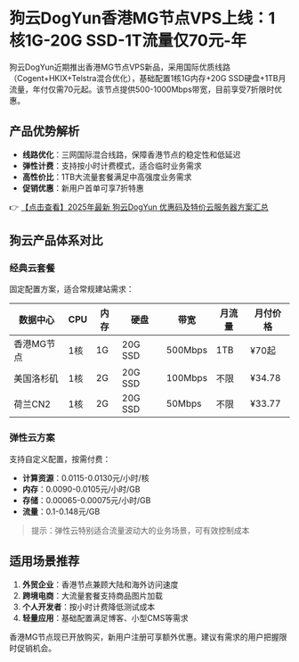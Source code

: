 # 狗云DogYun香港MG节点VPS上线：1核1G-20G SSD-1T流量仅70元-年

狗云DogYun近期推出香港MG节点VPS新品，采用国际优质线路（Cogent+HKIX+Telstra混合优化），基础配置1核1G内存+20G SSD硬盘+1TB月流量，年付仅需70元起。该节点提供500-1000Mbps带宽，目前享受7折限时优惠。

## 产品优势解析

- **线路优化**：三网国际混合线路，保障香港节点的稳定性和低延迟
- **弹性计费**：支持按小时计费模式，适合临时业务需求
- **高性价比**：1TB大流量套餐满足中高强度业务需求
- **促销优惠**：新用户首单可享7折特惠

👉 [【点击查看】2025年最新 狗云DogYun 优惠码及特价云服务器方案汇总](https://bit.ly/DogYun)

## 狗云产品体系对比

### 经典云套餐
固定配置方案，适合常规建站需求：

| 数据中心 | CPU | 内存 | 硬盘 | 带宽 | 月流量 | 月付价格 |
|---------|-----|------|------|------|-------|---------|
| 香港MG节点 | 1核 | 1G | 20G SSD | 500Mbps | 1TB | ¥70起 |
| 美国洛杉矶 | 1核 | 2G | 20G SSD | 100Mbps | 不限 | ¥34.78 |
| 荷兰CN2 | 1核 | 2G | 20G SSD | 50Mbps | 不限 | ¥33.77 |

### 弹性云方案
支持自定义配置，按需付费：

- **计算资源**：0.0115-0.0130元/小时/核
- **内存**：0.0090-0.0105元/小时/GB
- **存储**：0.00065-0.00075元/小时/GB
- **流量**：0.1-0.148元/GB

> 提示：弹性云特别适合流量波动大的业务场景，可有效控制成本

## 适用场景推荐

1. **外贸企业**：香港节点兼顾大陆和海外访问速度
2. **跨境电商**：大流量套餐支持商品图片加载
3. **个人开发者**：按小时计费降低测试成本
4. **轻量应用**：基础配置满足博客、小型CMS等需求

香港MG节点现已开放购买，新用户注册可享额外优惠。建议有需求的用户把握限时促销机会。